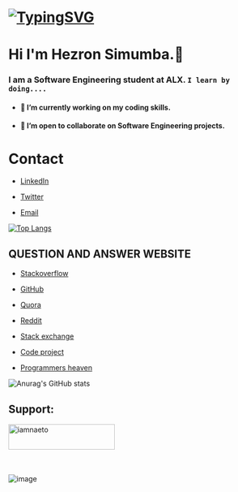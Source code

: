 # [![TypingSVG](https://readme-typing-svg.demolab.com?lines=Hey!+You+Are+Welcome+To+My+Profile+++;My+Name+Is+Hezron+Simumba;I+Am+Passionate+About+Coding;I+Learn+By+Doing+🤓)](https://git.io/typing-svg) 

 # Hi I'm Hezron Simumba.👋 

  

 ### I am a Software Engineering student at ALX. `I learn by doing....` 

  

 - #### 🔭 I’m currently working on my coding skills. 

 - #### 👯 I’m open to collaborate on Software Engineering projects. 

  

 # Contact  

 * [LinkedIn](https://www.linkedin.com/in/hezron-simumba-b1342419a/) 

 * [Twitter](https://twitter.com/Hezron-Simumba) 

 * [Email](mailto:simumbahezron@gmail.com) 

  

 [![Top Langs](https://github-readme-stats.vercel.app/api/top-langs/?username=Hezron-Simumba&layout=compact)](https://github.com/Hezron-Simumba/github-readme-stats) 

  

 ## QUESTION AND ANSWER WEBSITE  

 * [Stackoverflow](https://Stackoverflow.com/) 

 * [GitHub](https://github.com/) 

 * [Quora](https://quora.com/) 

 * [Reddit](https://reddit.com/) 

 * [Stack exchange](https://Stackexchange.com/) 

 * [Code project](https://codeproject.com/) 

 * [Programmers heaven](https://programmersheaven.com/) 

  

 ![Anurag's GitHub stats](https://github-readme-stats.vercel.app/api?username=Hezron-Simumba&show_icons=true&theme=radical) 

  

 <h2 align="left">Support:</h2> 

 <p><a href="https://www.buymeacoffee.com/HezronSim"> <img align="left" src="https://cdn.buymeacoffee.com/buttons/v2/default-yellow.png" height="50" width="210" alt="iamnaeto" /></a></p><br><br><br><br><br> 

  

 ![image](https://user-images.githubusercontent.com/105258746/188775779-6bbc07c8-df8d-4a80-839b-674ea51c5adc.png)

